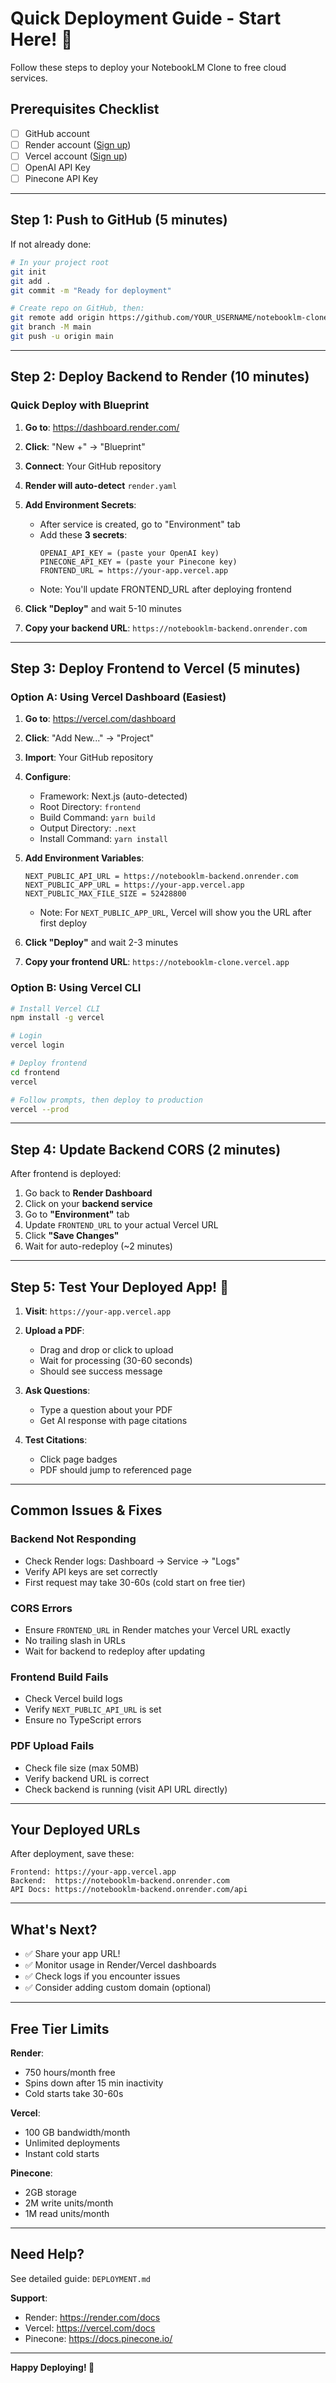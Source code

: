 # Quick Deployment Guide - Start Here! 🚀

Follow these steps to deploy your NotebookLM Clone to free cloud services.

## Prerequisites Checklist

- [ ] GitHub account
- [ ] Render account ([Sign up](https://render.com/))
- [ ] Vercel account ([Sign up](https://vercel.com/))
- [ ] OpenAI API Key
- [ ] Pinecone API Key

---

## Step 1: Push to GitHub (5 minutes)

If not already done:

```bash
# In your project root
git init
git add .
git commit -m "Ready for deployment"

# Create repo on GitHub, then:
git remote add origin https://github.com/YOUR_USERNAME/notebooklm-clone.git
git branch -M main
git push -u origin main
```

---

## Step 2: Deploy Backend to Render (10 minutes)

### Quick Deploy with Blueprint

1. **Go to**: https://dashboard.render.com/
2. **Click**: "New +" → "Blueprint"
3. **Connect**: Your GitHub repository
4. **Render will auto-detect** `render.yaml`
5. **Add Environment Secrets**:
   - After service is created, go to "Environment" tab
   - Add these **3 secrets**:
     ```
     OPENAI_API_KEY = (paste your OpenAI key)
     PINECONE_API_KEY = (paste your Pinecone key)
     FRONTEND_URL = https://your-app.vercel.app
     ```
   - Note: You'll update FRONTEND_URL after deploying frontend

6. **Click "Deploy"** and wait 5-10 minutes

7. **Copy your backend URL**: `https://notebooklm-backend.onrender.com`

---

## Step 3: Deploy Frontend to Vercel (5 minutes)

### Option A: Using Vercel Dashboard (Easiest)

1. **Go to**: https://vercel.com/dashboard
2. **Click**: "Add New..." → "Project"
3. **Import**: Your GitHub repository
4. **Configure**:
   - Framework: Next.js (auto-detected)
   - Root Directory: `frontend`
   - Build Command: `yarn build`
   - Output Directory: `.next`
   - Install Command: `yarn install`

5. **Add Environment Variables**:
   ```
   NEXT_PUBLIC_API_URL = https://notebooklm-backend.onrender.com
   NEXT_PUBLIC_APP_URL = https://your-app.vercel.app
   NEXT_PUBLIC_MAX_FILE_SIZE = 52428800
   ```
   - Note: For `NEXT_PUBLIC_APP_URL`, Vercel will show you the URL after first deploy

6. **Click "Deploy"** and wait 2-3 minutes

7. **Copy your frontend URL**: `https://notebooklm-clone.vercel.app`

### Option B: Using Vercel CLI

```bash
# Install Vercel CLI
npm install -g vercel

# Login
vercel login

# Deploy frontend
cd frontend
vercel

# Follow prompts, then deploy to production
vercel --prod
```

---

## Step 4: Update Backend CORS (2 minutes)

After frontend is deployed:

1. Go back to **Render Dashboard**
2. Click on your **backend service**
3. Go to **"Environment"** tab
4. Update `FRONTEND_URL` to your actual Vercel URL
5. Click **"Save Changes"**
6. Wait for auto-redeploy (~2 minutes)

---

## Step 5: Test Your Deployed App! 🎉

1. **Visit**: `https://your-app.vercel.app`

2. **Upload a PDF**:
   - Drag and drop or click to upload
   - Wait for processing (30-60 seconds)
   - Should see success message

3. **Ask Questions**:
   - Type a question about your PDF
   - Get AI response with page citations

4. **Test Citations**:
   - Click page badges
   - PDF should jump to referenced page

---

## Common Issues & Fixes

### Backend Not Responding
- Check Render logs: Dashboard → Service → "Logs"
- Verify API keys are set correctly
- First request may take 30-60s (cold start on free tier)

### CORS Errors
- Ensure `FRONTEND_URL` in Render matches your Vercel URL exactly
- No trailing slash in URLs
- Wait for backend to redeploy after updating

### Frontend Build Fails
- Check Vercel build logs
- Verify `NEXT_PUBLIC_API_URL` is set
- Ensure no TypeScript errors

### PDF Upload Fails
- Check file size (max 50MB)
- Verify backend URL is correct
- Check backend is running (visit API URL directly)

---

## Your Deployed URLs

After deployment, save these:

```
Frontend: https://your-app.vercel.app
Backend:  https://notebooklm-backend.onrender.com
API Docs: https://notebooklm-backend.onrender.com/api
```

---

## What's Next?

- ✅ Share your app URL!
- ✅ Monitor usage in Render/Vercel dashboards
- ✅ Check logs if you encounter issues
- ✅ Consider adding custom domain (optional)

---

## Free Tier Limits

**Render**:
- 750 hours/month free
- Spins down after 15 min inactivity
- Cold starts take 30-60s

**Vercel**:
- 100 GB bandwidth/month
- Unlimited deployments
- Instant cold starts

**Pinecone**:
- 2GB storage
- 2M write units/month
- 1M read units/month

---

## Need Help?

See detailed guide: `DEPLOYMENT.md`

**Support**:
- Render: https://render.com/docs
- Vercel: https://vercel.com/docs
- Pinecone: https://docs.pinecone.io/

---

**Happy Deploying! 🚀**
